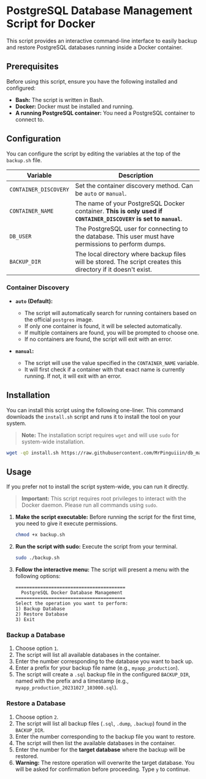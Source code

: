 # PostgreSQL Database Management Script for Docker

This script provides an interactive command-line interface to easily backup and restore PostgreSQL databases running inside a Docker container.

## Prerequisites

Before using this script, ensure you have the following installed and configured:

-   **Bash:** The script is written in Bash.
-   **Docker:** Docker must be installed and running.
-   **A running PostgreSQL container:** You need a PostgreSQL container to connect to.

## Configuration

You can configure the script by editing the variables at the top of the `backup.sh` file.

| Variable              | Description                                                                                                                               |
| --------------------- | ----------------------------------------------------------------------------------------------------------------------------------------- |
| `CONTAINER_DISCOVERY` | Set the container discovery method. Can be `auto` or `manual`.                                                                            |
| `CONTAINER_NAME`      | The name of your PostgreSQL Docker container. **This is only used if `CONTAINER_DISCOVERY` is set to `manual`**.                            |
| `DB_USER`             | The PostgreSQL user for connecting to the database. This user must have permissions to perform dumps.                                     |
| `BACKUP_DIR`          | The local directory where backup files will be stored. The script creates this directory if it doesn't exist.                             |

### Container Discovery

-   **`auto` (Default):**
    -   The script will automatically search for running containers based on the official `postgres` image.
    -   If only one container is found, it will be selected automatically.
    -   If multiple containers are found, you will be prompted to choose one.
    -   If no containers are found, the script will exit with an error.

-   **`manual`:**
    -   The script will use the value specified in the `CONTAINER_NAME` variable.
    -   It will first check if a container with that exact name is currently running. If not, it will exit with an error.

## Installation

You can install this script using the following one-liner. This command downloads the `install.sh` script and runs it to install the tool on your system.

> **Note:** The installation script requires `wget` and will use `sudo` for system-wide installation.

```sh
wget -qO install.sh https://raw.githubusercontent.com/MrPinguiiin/db_manager/main/install.sh && chmod +x install.sh && sudo ./install.sh
```

## Usage

If you prefer not to install the script system-wide, you can run it directly.

> **Important:** This script requires root privileges to interact with the Docker daemon. Please run all commands using `sudo`.

1.  **Make the script executable:**
    Before running the script for the first time, you need to give it execute permissions.

    ```sh
    chmod +x backup.sh
    ```

2.  **Run the script with sudo:**
    Execute the script from your terminal.

    ```sh
    sudo ./backup.sh
    ```

3.  **Follow the interactive menu:**
    The script will present a menu with the following options:

    ```
    ========================================
      PostgreSQL Docker Database Management
    ========================================
    Select the operation you want to perform:
    1) Backup Database
    2) Restore Database
    3) Exit
    ```

### Backup a Database

1.  Choose option `1`.
2.  The script will list all available databases in the container.
3.  Enter the number corresponding to the database you want to back up.
4.  Enter a prefix for your backup file name (e.g., `myapp_production`).
5.  The script will create a `.sql` backup file in the configured `BACKUP_DIR`, named with the prefix and a timestamp (e.g., `myapp_production_20231027_103000.sql`).

### Restore a Database

1.  Choose option `2`.
2.  The script will list all backup files (`.sql`, `.dump`, `.backup`) found in the `BACKUP_DIR`.
3.  Enter the number corresponding to the backup file you want to restore.
4.  The script will then list the available databases in the container.
5.  Enter the number for the **target database** where the backup will be restored.
6.  **Warning:** The restore operation will overwrite the target database. You will be asked for confirmation before proceeding. Type `y` to continue. 
